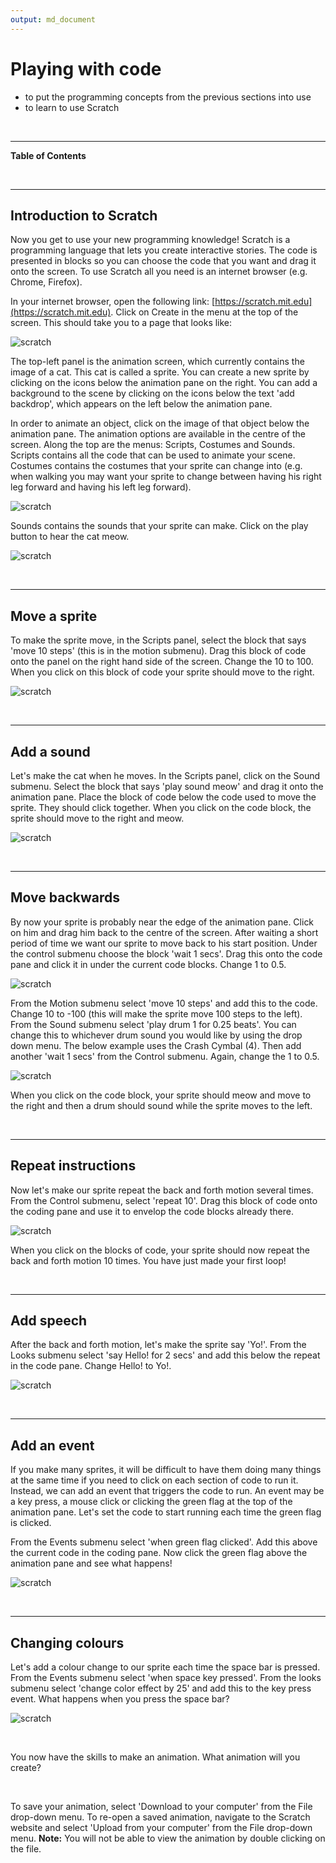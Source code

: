 ```yaml
---
output: md_document
---
```



# Playing with code

<!--sec data-title="Learning Objectives" data-id="obj" data-show=true data-collapse=false ces-->

* to put the programming concepts from the previous sections into use
* to learn to use Scratch

<!--endsec-->

<br>

---

**Table of Contents**

<!-- toc -->

<br>

---

## Introduction to Scratch

Now you get to use your new programming knowledge! Scratch is a programming language that lets you create interactive stories. The code is presented in blocks so you can choose the code that you want and drag it onto the screen. To use Scratch all you need is an internet browser (e.g. Chrome, Firefox).

In your internet browser, open the following link: [https://scratch.mit.edu](https://scratch.mit.edu). Click on Create in the menu at the top of the screen. This should take you to a page that looks like:

![scratch](../fig/scratch1.png)

The top-left panel is the animation screen, which currently contains the image of a cat. This cat is called a sprite. You can create a new sprite by clicking on the icons below the animation pane on the right. You can add a background to the scene by clicking on the icons below the text 'add backdrop', which appears on the left below the animation pane.

In order to animate an object, click on the image of that object below the animation pane. The animation options are available in the centre of the screen. Along the top are the menus: Scripts, Costumes and Sounds. Scripts contains all the code that can be used to animate your scene. Costumes contains the costumes that your sprite can change into (e.g. when walking you may want your sprite to change between having his right leg forward and having his left leg forward). 

![scratch](../fig/scratch_costumes.png)

Sounds contains the sounds that your sprite can make. Click on the play button to hear the cat meow.

![scratch](../fig/scratch_sounds.png)

<br>

---


## Move a sprite

To make the sprite move, in the Scripts panel, select the block that says 'move 10 steps' (this is in the motion submenu). Drag this block of code onto the panel on the right hand side of the screen. Change the 10 to 100. When you click on this block of code your sprite should move to the right.

![scratch](../fig/scratch_move.png)

<br>

---


## Add a sound

Let's make the cat when he moves. In the Scripts panel, click on the Sound submenu. Select the block that says 'play sound meow' and drag it onto the animation pane. Place the block of code below the code used to move the sprite. They should click together. When you click on the code block, the sprite should move to the right and meow.

![scratch](../fig/scratch_meow.png)

<br>

---


## Move backwards

By now your sprite is probably near the edge of the animation pane. Click on him and drag him back to the centre of the screen. After waiting a short period of time we want our sprite to move back to his start position. Under the control submenu choose the block 'wait 1 secs'. Drag this onto the code pane and click it in under the current code blocks. Change 1 to 0.5.

![scratch](../fig/scratch_wait.png)

From the Motion submenu select 'move 10 steps' and add this to the code. Change 10 to -100 (this will make the sprite move 100 steps to the left). From the Sound submenu select 'play drum 1 for 0.25 beats'. You can change this to whichever drum sound you would like by using the drop down menu. The below example uses the Crash Cymbal (4). Then add another 'wait 1 secs' from the Control submenu. Again, change the 1 to 0.5. 

![scratch](../fig/scratch_toandfro.png)

When you click on the code block, your sprite should meow and move to the right and then a drum should sound while the sprite moves to the left.

<br>

---


## Repeat instructions

Now let's make our sprite repeat the back and forth motion several times. From the Control submenu, select 'repeat 10'. Drag this block of code onto the coding pane and use it to envelop the code blocks already there.

![scratch](../fig/scratch_repeat.png)

When you click on the blocks of code, your sprite should now repeat the back and forth motion 10 times. You have just made your first loop!

<br>

---


## Add speech

After the back and forth motion, let's make the sprite say 'Yo!'. From the Looks submenu select 'say Hello! for 2 secs' and add this below the repeat in the code pane. Change Hello! to Yo!.

![scratch](../fig/scratch_yo.png)

<br>

---


## Add an event

If you make many sprites, it will be difficult to have them doing many things at the same time if you need to click on each section of code to run it. Instead, we can add an event that triggers the code to run. An event may be a key press, a mouse click or clicking the green flag at the top of the animation pane. Let's set the code to start running each time the green flag is clicked.

From the Events submenu select 'when green flag clicked'. Add this above the current code in the coding pane. Now click the green flag above the animation pane and see what happens!

![scratch](../fig/scratch_green_flag.png)

<br>

---


## Changing colours

Let's add a colour change to our sprite each time the space bar is pressed. From the Events submenu select 'when space key pressed'. From the looks submenu select 'change color effect by 25' and add this to the key press event. What happens when you press the space bar?

![scratch](../fig/scratch_colour.png)

<br>

<!--sec data-title="Challenge" data-id="ch" data-show=true data-collapse=false ces-->

You now have the skills to make an animation. What animation will you create?

<!--endsec-->

<br>

<!--sec data-title="Tip: Saving your animation" data-id="tip1" data-show=true data-collapse=true ces-->

To save your animation, select 'Download to your computer' from the File drop-down menu. To re-open a saved animation, navigate to the Scratch website and select 'Upload from your computer' from the File drop-down menu. **Note:** You will not be able to view the animation by double clicking on the file.

<!--endsec-->
